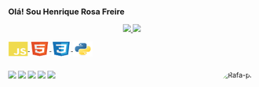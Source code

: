 ### Olá! Sou Henrique Rosa Freire
<div align="center">
  <a href="https://github.com/LordbaironBR">
  <img height="180em" src="https://github-readme-stats.vercel.app/api?username=lordbaironbr&show_icons=true&theme=radical&include_all_commits=true&count_private=true"/>
  <img height="180em" src="https://github-readme-stats.vercel.app/api/top-langs/?username=rafaballerini&layout=compact&langs_count=7&theme=radical"/>
</div>
	
<div style="display: inline_block"><br>
  <img align="center" alt="Henrique-Js" height="30" width="40" src="https://raw.githubusercontent.com/devicons/devicon/master/icons/javascript/javascript-plain.svg">
  <img align="center" alt="Henrique-HTML" height="30" width="40" src="https://raw.githubusercontent.com/devicons/devicon/master/icons/html5/html5-original.svg">
  <img align="center" alt="Henrique-CSS" height="30" width="40" src="https://raw.githubusercontent.com/devicons/devicon/master/icons/css3/css3-original.svg">
  <img align="center" alt="Henrique-Python" height="30" width="40" src="https://raw.githubusercontent.com/devicons/devicon/master/icons/python/python-original.svg">


##
<div>
	<a href="https://github.com/LordbaironBR" target="_blank"> <img src="https://img.shields.io/badge/GitHub-100000?style=for-the-badge&logo=github&logoColor=white"></a>
	<a href="https://www.youtube.com/channel/UCh6q5kibKJVvgo9CkI0Z6qw" target="_blank"> <img src="https://img.shields.io/badge/YouTube-FF0000?style=for-the-badge&logo=youtube&logoColor=white"></a>
	<a href="https://www.instagram.com/lordbaironbr" target="_blank"> <img src="https://img.shields.io/badge/-Instagram-%23E4405F?style=for-the-badge&logo=instagram&logoColor=white"></a>
	<a href="mailto:henriquerf2@fmail.com" target="_blank"> <img src="https://img.shields.io/badge/-Gmail-%23333?style=for-the-badge&logo=gmail&logoColor=white"></a>
	<a href="https://www.linkedin.com/in/henrique-rosa-freire-08333b193/" target="_blank"> <img src="https://img.shields.io/badge/-LinkedIn-%230077B5?style=for-the-badge&logo=linkedin&logoColor=white"></a> 
	<img align="right" alt="Rafa-pic" height="150" style="border-radius:50px;" src=https://share-cdn.picrew.me/shareImg/thumb/202203/1477859_sfFrNX78.jpg>

<!--START_SECTION:waka-->
<!--END_SECTION:waka-->
